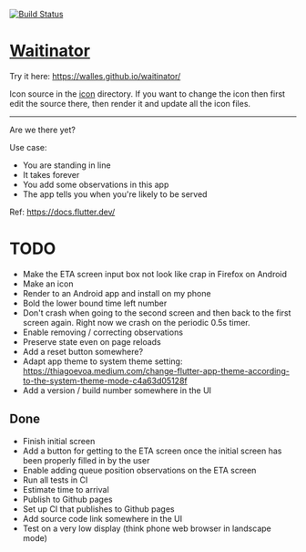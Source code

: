 <a href="https://github.com/walles/waitinator/actions"><img src="https://github.com/walles/waitinator/workflows/test-and-deploy/badge.svg" alt="Build Status"></a>

# [Waitinator](https://walles.github.io/waitinator/)

Try it here: <https://walles.github.io/waitinator/>

Icon source in the [icon](icon) directory. If you want to change the icon then
first edit the source there, then render it and update all the icon files.

---

Are we there yet?

Use case:

- You are standing in line
- It takes forever
- You add some observations in this app
- The app tells you when you're likely to be served

Ref: <https://docs.flutter.dev/>

# TODO

- Make the ETA screen input box not look like crap in Firefox on Android
- Make an icon
- Render to an Android app and install on my phone
- Bold the lower bound time left number
- Don't crash when going to the second screen and then back to the first screen
  again. Right now we crash on the periodic 0.5s timer.
- Enable removing / correcting observations
- Preserve state even on page reloads
- Add a reset button somewhere?
- Adapt app theme to system theme setting: <https://thiagoevoa.medium.com/change-flutter-app-theme-according-to-the-system-theme-mode-c4a63d05128f>
- Add a version / build number somewhere in the UI

## Done

- Finish initial screen
- Add a button for getting to the ETA screen once the initial screen has been
  properly filled in by the user
- Enable adding queue position observations on the ETA screen
- Run all tests in CI
- Estimate time to arrival
- Publish to Github pages
- Set up CI that publishes to Github pages
- Add source code link somewhere in the UI
- Test on a very low display (think phone web browser in landscape mode)
